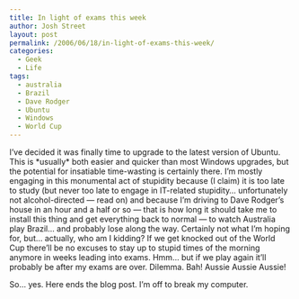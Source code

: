 ```yaml
---
title: In light of exams this week
author: Josh Street
layout: post
permalink: /2006/06/18/in-light-of-exams-this-week/
categories:
  - Geek
  - Life
tags:
  - australia
  - Brazil
  - Dave Rodger
  - Ubuntu
  - Windows
  - World Cup
---
```

I&#8217;ve decided it was finally time to upgrade to the latest version of Ubuntu. This is \*usually\* both easier and quicker than most Windows upgrades, but the potential for insatiable time-wasting is certainly there. I&#8217;m mostly engaging in this monumental act of stupidity because (I claim) it is too late to study (but never too late to engage in IT-related stupidity&#8230; unfortunately not alcohol-directed &#8212; read on) and because I&#8217;m driving to Dave Rodger&#8217;s house in an hour and a half or so &#8212; that is how long it should take me to install this thing and get everything back to normal &#8212; to watch Australia play Brazil&#8230; and probably lose along the way. Certainly not what I&#8217;m hoping for, but&#8230; actually, who am I kidding? If we get knocked out of the World Cup there&#8217;ll be no excuses to stay up to stupid times of the morning anymore in weeks leading into exams. Hmm&#8230; but if we play again it&#8217;ll probably be after my exams are over. Dilemma. Bah! Aussie Aussie Aussie!

So&#8230; yes. Here ends the blog post. I&#8217;m off to break my computer.